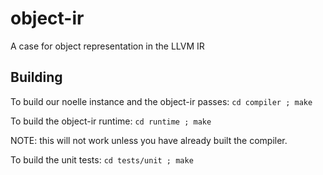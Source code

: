 # object-ir
A case for object representation in the LLVM IR

## Building
To build our noelle instance and the object-ir passes:
`cd compiler ; make`


To build the object-ir runtime:
`cd runtime ; make`

NOTE: this will not work unless you have already built the compiler.


To build the unit tests:
`cd tests/unit ; make`


